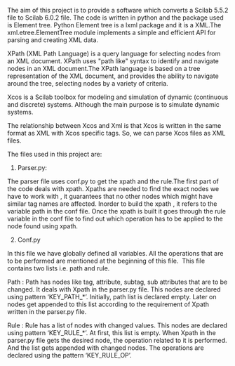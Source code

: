 The aim of this project is to provide a software which converts a Scilab 5.5.2 file to Scilab 6.0.2 file. The code is written in python and the package used is Element tree. Python Element tree is a lxml package and it is a XML.The xml.etree.ElementTree module implements a simple and efficient API for parsing and creating XML data.

XPath (XML Path Language) is a query language for selecting nodes from an XML document. XPath uses "path like" syntax to identify and navigate nodes in an XML document.The XPath language is based on a tree representation of the XML document, and provides the ability to navigate around the tree, selecting nodes by a variety of criteria.

Xcos is a Scilab toolbox for modeling and simulation of dynamic (continuous and discrete) systems. Although the main purpose is to simulate dynamic systems.

The relationship between Xcos and Xml is that Xcos is written in the same format as XML with Xcos specific tags. So, we can parse Xcos files as XML files.

The files used in this project are:

1. Parser.py:

The parser file uses conf.py to get the xpath and the rule.The first part of the code deals with xpath. Xpaths are needed to find the exact nodes we have to work with , it guarantees that no other nodes which might have similar tag names are affected. 
Inorder to build the xpath , it refers to the variable path in the conf file. Once the xpath is built it goes through the rule variable in the conf file to find out which operation has to be applied to the node found using xpath.

2. Conf.py

In this file we have globally defined all variables. All the operations that are to be performed are mentioned at the beginning of this file. 
This file contains two lists i.e. path and rule. 
  
Path :
  Path has nodes like tag, attribute, subtag, sub attributes that are to be changed. It deals with Xpath in the parser.py      	file. This nodes are declared using pattern ‘KEY_PATH_*’.
 Initially, path list is declared empty. Later on nodes get appended to this list according to the requirement of Xpath              written in the parser.py file.

Rule :
	Rule has a list of nodes with changed values. This nodes are declared using pattern ‘KEY_RULE_*’. 
	At first, this list is empty. When Xpath in the parser.py file gets the desired node, the operation related to it is 	     performed. And the list gets appended with changed nodes. The operations are declared using the pattern
        ‘KEY_RULE_OP’.

